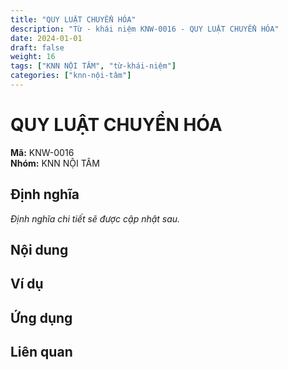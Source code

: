 ```yaml
---
title: "QUY LUẬT CHUYỂN HÓA"
description: "Từ - khái niệm KNW-0016 - QUY LUẬT CHUYỂN HÓA"
date: 2024-01-01
draft: false
weight: 16
tags: ["KNN NỘI TÂM", "từ-khái-niệm"]
categories: ["knn-nội-tâm"]
---
```


# QUY LUẬT CHUYỂN HÓA

**Mã:** KNW-0016  
**Nhóm:** KNN NỘI TÂM

## Định nghĩa

*Định nghĩa chi tiết sẽ được cập nhật sau.*

## Nội dung

<!-- Nội dung chi tiết sẽ được điền vào đây -->

## Ví dụ

<!-- Ví dụ minh họa -->

## Ứng dụng

<!-- Cách ứng dụng từ/khái niệm này trong thực tế -->

## Liên quan

<!-- Các từ/khái niệm liên quan khác -->
